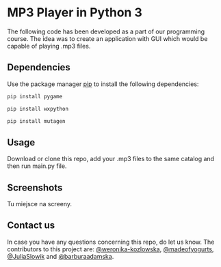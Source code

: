 # MP3 Player in Python 3

The following code has been developed as a part of our programming course. The idea was to create an application with GUI which would be capable of playing .mp3 files.

## Dependencies 

Use the package manager [pip](https://pip.pypa.io/en/stable/) to install the following dependencies:

```bash
pip install pygame
```
```bash
pip install wxpython
```
```bash 
pip install mutagen
```

## Usage

Download or clone this repo, add your .mp3 files to the same catalog and then run main.py file.


## Screenshots
Tu miejsce na screeny.


## Contact us

In case you have any questions concerning this repo, do let us know. The contributors to this project are:
[@weronika-kozlowska](https://github.com/weronika-kozlowska), [@madeofyogurts](https://github.com/madeofyogurts), [@JuliaSlowik](https://github.com/JuliaSlowik) and [@barburaadamska](https://github.com/barburaadamska).
